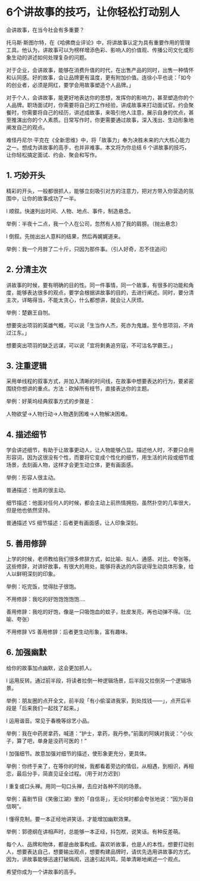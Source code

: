 # 6个讲故事的技巧，让你轻松打动别人

会讲故事，在当今社会有多重要？

托马斯·斯图尔特，在《哈佛商业评论》中，将讲故事认定为具有重要作用的管理工具。他认为，讲故事可以为榜样增添色彩、影响人的价值观、传播公司文化或形象生动的讲述如何处理复杂的问题。

对于企业，会讲故事，能够在消费升值的时代，在出售产品的同时，出售一种情怀和认同感。好的故事，会让品牌更有温度，更有附加价值。连徐小平也说：「如今的创业者，必须是网红，要学会用故事塑造个人品牌。」

对于个人，会讲故事，能更好地表达你的思想，发挥你的影响力，甚至塑造你的个人品牌。职场面试时，你需要将自己的工作经验，讲成故事来打动面试官。约会聚餐时，你需要将自己的经历，讲述成故事，来吸引他人注意，展示自身的优点，甚至推演出你的个人素质。日常写作时，你更需要通过故事，深入浅出、生动形象地阐发自己的观点。

难怪丹尼尔·平克在《全新思维》中，将「故事力」奉为决胜未来的六大核心能力之一。想成为讲故事的高手，也并非难事。本文将为你总结 6 个讲故事的技巧，让你轻松搞定面试、约会、聚会和写作。

## 1. 巧妙开头
精彩的开头，一般都很抓人，能够立刻吸引对方的注意力，把对方带入你营造的氛围中，让你的故事成功了一半。

l 顺叙。快速列出时间、人物、地点、事件，制造悬念。

举例：半夜十二点，我一个人在公司，忽然有人拍了我的肩膀。（抛出悬念）

l 倒叙。先抛出出人意料的结果，然后再娓娓道来。

举例：我一个月胖了二十斤，只因为那件事。（引人好奇，忍不住追问）

## 2. 分清主次
讲故事的时候，要有明确的目的性。同一件事情，同一个故事，有很多的功能和角度，能够表达很多的观点，要学会根据讲故事的目的，去进行阐述。同时，要分清主次，详略得当，不能太贪心，什么都想讲，就会让人厌烦。

举例：楚霸王自刎。

想要突出项羽的英雄气概，可以说「生当作人杰，死亦为鬼雄。至今思项羽，不肯过江东。」

想要突出项羽的缺乏远谋，可以说「宜将剩勇追穷寇，不可沽名学霸王。」

## 3. 注重逻辑
采用单线程的叙事方式，并加入清晰的时间线，在故事中想要表达的行为，要紧密围绕你想讲的重点。方法：砍掉所有枝节，直接表达你的主题。

举例：好莱坞经典叙事方式的步骤是：

人物欲望→人物行动→人物遇到困难→人物解决困难。

## 4. 描述细节
学会讲述细节，有助于让故事更动人，让人物能够凸显。描述他人时，不要只会用形容词，因为这很没有个性，而要将它变成个性化的细节，用生活的片段或细节或场景，去刻画人物，这样才会更生动立体，更有画面感。

举例：形容人很主动。

普通描述：他真的很主动。

细节描述：他面对任何人的时候，都会主动上前热情拥抱，虽然扑空的几率很大，但是他也依然坚持。

普通描述 VS 细节描述：后者更有画面感，让人印象深刻。

## 5. 善用修辞
上学的时候，老师教给我们很多修辞方式，如比喻、拟人、通感、对比、夸张等。这些修辞，对讲好故事，有很大的用处，能够将表达的内容说得生动具体形象，给人以鲜明深刻的印象。

举例：吃完饭，觉得肚子很饱。

不用修辞：我吃的好饱饱饱饱饱....

善用修辞：我吃的好饱，像是一只吸饱血的蚊子，肚皮发亮，再也动弹不得。（比喻、夸张）

不用修辞 VS 善用修辞：后者更生动形象，富有趣味。

## 6. 加强幽默
给你的故事加点幽默，这会更加抓人。

l 运用反转。通过前半段，将读者拉倒一种逻辑场景，后半段又拉倒另一个逻辑场景。

举例：朋友圈的点开全文，前半段「有小偷溜进我家，到处找钱——」，点开后半段是「后来我们一起找了起来。」

l 运用谐音。常见于春晚等综艺小品。

举例：我在中药房拿药，喊道：“护士，拿药，我丹参。”前面的阿姨对我说：“小伙子，算了吧，单身是没药可医的！”

l 加强细节。故意加强对细节的描述，使形象更充分，更具体。

举例：你终于来了，在等你的时候，我都看着旁边的情侣，从相遇，到相识，再相恋，最后分手，简直见证全过程。（用于对方迟到）

l 重复或口头禅。用同一句口头禅，去应对各种不同的场景。

举例：喜剧节目《笑傲江湖》里的「自信哥」，无论何时都会夸张地说：“因为哥自信啊”。

l 懂得克制。要一本正经地讲笑话，才能增加幽默效果。

举例：郭德纲在讲相声时，总能够一本正经，抖包袱，说笑话。有种反差萌。

每个人、品牌和物体，都是由故事构成。喜欢听故事，也是人的本性。想要打动别人，想要表达自己，想要输出观点，想要构建品牌时，请优先选用讲故事的方式。因为，讲故事能够迅速打破隔阂，迅速引起共鸣，简单清晰地阐述一个观点。

希望你成为一个讲故事的高手。
